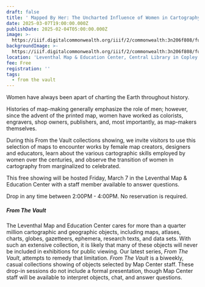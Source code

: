 ```yaml
---
draft: false
title: ' Mapped By Her: The Uncharted Influence of Women in Cartography — From the Vault Collections Showing'
date: 2025-03-07T19:00:00.000Z
publishDate: 2025-02-04T05:00:00.000Z
image: >-
  https://iiif.digitalcommonwealth.org/iiif/2/commonwealth:3n206f808/full/2400,/0/default.jpg
backgroundImage: >-
  https://iiif.digitalcommonwealth.org/iiif/2/commonwealth:3n206f808/full/2400,/0/default.jpg
location: 'Leventhal Map & Education Center, Central Library in Copley Square'
fee: Free
registration: ''
tags:
  - from the vault
---
```


Women have always been apart of charting the Earth throughout history.

Histories of map-making generally emphasize the role of men; however, since the advent of the printed map, women have worked as colorists, engravers, shop owners, publishers, and, most importantly, as map-makers themselves. 

During this From the Vault collections showing, we invite visitors to use this selection of maps to encounter works by female map creators, designers and educators, learn about the various cartographic skills employed by women over the centuries, and observe the transition of women in cartography from marginalized to celebrated. 

This free showing will be hosted Friday, March 7 in the Leventhal Map & Education Center with a staff member available to answer questions.

Drop in any time between 2:00PM - 4:00PM. No reservation is required.

##### ***From The Vault***

The Leventhal Map and Education Center cares for more than a quarter million cartographic and geographic objects, including maps, atlases, charts, globes, gazetteers, ephemera, research texts, and data sets. With such an extensive collection, it is likely that many of these objects will never be included in exhibitions for public viewing. Our latest series, *From The Vault*, attempts to remedy that limitation. *From The Vault* is a biweekly, casual collections showing of objects selected by Map Center staff. These drop-in sessions do not include a formal presentation, though Map Center staff will be available to interpret objects, chat, and answer questions.
